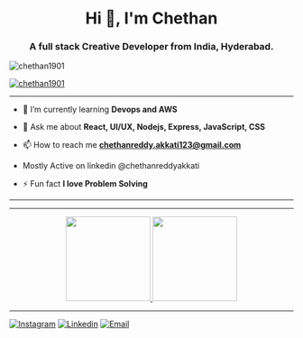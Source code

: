 <h1 align="center">Hi 👋, I'm Chethan</h1>
<h3 align="center">A full stack Creative Developer from India, Hyderabad.</h3>

<p align="left"> <img src="https://komarev.com/ghpvc/?username=chethan1901&label=Profile%20views&color=0e75b6&style=flat" alt="chethan1901" /> </p>

<p align="left"> <a href="https://github.com/ryo-ma/github-profile-trophy"><img src="https://github-profile-trophy.vercel.app/?username=chethan1901" alt="chethan1901" /></a> </p>


<hr />

- 🌱 I’m currently learning **Devops and AWS**

- 💬 Ask me about **React, UI/UX, Nodejs, Express, JavaScript, CSS**

- 📫 How to reach me **chethanreddy.akkati123@gmail.com**

- Mostly Active on linkedin @chethanreddyakkati

- ⚡ Fun fact **I love Problem Solving**

<hr />

<hr>
<p align="center">
<a href="https://github.com/Chethan1901">
  <img height="150em" src="https://github-readme-stats-eight-theta.vercel.app/api?username=Chethan1901&show_icons=true&theme=algolia&include_all_commits=true&count_private=true"/>
  <img height="150em" src="https://github-readme-stats-eight-theta.vercel.app/api/top-langs/?username=Chethan1901&layout=compact&langs_count=8&theme=algolia"/>
</a>
</p>
<hr>

[![Instagram](https://img.shields.io/badge/Instagram-akkatichethanreddy-%23bc2a8d%09)](https://instagram.com/adnan_developer)
[![Linkedin](https://img.shields.io/badge/Linked%20in-Chethan_Akkati-blue)](https://www.linkedin.com/in/chethanreddyakkati)
[![Email](https://img.shields.io/badge/Email-chethanreddy.akkati123@gmail.com-red)](mailto:chethanreddy.akkati123@gmail.com)
